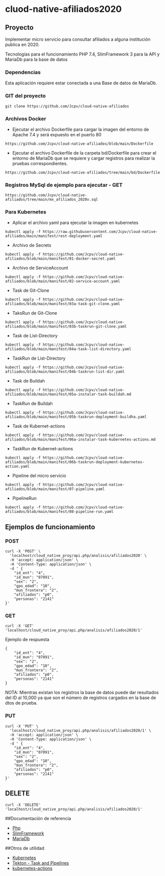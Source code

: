 # cluod-native-afiliados2020

## Proyecto 
Implementar micro servicio para consultar afiliados a alguna institución publica en 2020.

Tecnologías para el funcionamiento PHP 7.4, SlimFramework 3 para la API y MariaDb para la base de datos

### Dependencias
Esta aplicación requiere estar conectada a una Base de datos de MariaDb.

### GIT del proyecto 
```
git clone https://github.com/Jcpv/cloud-native-afiliados
```

### Archivos Docker 
- Ejecutar el archivo Dockerfile para cargar la imagen del entorno de Apache 7.4 y será expuesto en el puerto 80 
```
https://github.com/Jcpv/cloud-native-afiliados/blob/main/Dockerfile
```

- Ejecutar el archivo Dockerfile de la carpeta bd/Dockerfile para crear el entorno de MariaDb que se requiere y cargar registros para realizar la pruebas correspondientes.
```
https://github.com/Jcpv/cloud-native-afiliados/tree/main/bd/Dockerfile 
```

### Registros MySql de ejemplo para ejecutar - GET
```
https://github.com/Jcpv/cloud-native-afiliados/tree/main/mx_afiliados_2020v.sql
```

### Para Kubernetes
- Aplicar el archivo yaml para ejecutar la imagen en kubernetes
```
kubectl apply -f https://raw.githubusercontent.com/Jcpv/cloud-native-afiliados/main/manifest/rest-deployment.yaml
```


- Archivo de Secrets
```
kubectl apply -f https://github.com/Jcpv/cloud-native-afiliados/blob/main/manifest/01-docker-secret.yaml
```

- Archivo de ServiceAccount 
```
kubectl apply -f https://github.com/Jcpv/cloud-native-afiliados/blob/main/manifest/02-service-account.yaml
```


- Task de Git-Clone
```
kubectl apply -f https://github.com/Jcpv/cloud-native-afiliados/blob/main/manifest/03a-task-git-clone.yaml
```

- TaksRun de Git-Clone
```
kubectl apply -f https://github.com/Jcpv/cloud-native-afiliados/blob/main/manifest/03b-taskrun-git-clone.yaml
```

- Task de List-Directory
```
kubectl apply -f https://github.com/Jcpv/cloud-native-afiliados/blob/main/manifest/04a-task-list-directory.yaml
```

- TaskRun de List-Directory
```
kubectl apply -f https://github.com/Jcpv/cloud-native-afiliados/blob/main/manifest/04b-taskrun-list-dir.yaml
```

- Task de Buildah
```
kubectl apply -f https://github.com/Jcpv/cloud-native-afiliados/blob/main/manifest/05a-instalar-task-buildah.md
```

- TaskRun de Buildah
```
kubectl apply -f https://github.com/Jcpv/cloud-native-afiliados/blob/main/manifest/05b-taskrun-deployment-buildha.yaml
```

- Task de Kubernet-actions
```
kubectl apply -f https://github.com/Jcpv/cloud-native-afiliados/blob/main/manifest/06a-instalar-task-kubernetes-actions.md
```

- TaskRun de Kubernet-actions
```
kubectl apply -f https://github.com/Jcpv/cloud-native-afiliados/blob/main/manifest/06b-taskrun-deployment-kubernetes-action.yaml
```

- Pipeline del micro servicio
```
kubectl apply -f https://github.com/Jcpv/cloud-native-afiliados/blob/main/manifest/07-pipeline.yaml
```

- PipelineRun 
```
kubectl apply -f https://github.com/Jcpv/cloud-native-afiliados/blob/main/manifest/08-pipeline-run.yaml
```


## Ejemplos de funcionamiento 

### POST
```
curl -X 'POST' \
  'localhost/cloud_native_proy/api.php/analisis/afiliados2020' \
  -H 'accept: application/json' \
  -H 'Content-Type: application/json' \
  -d ' {
    "id_ent": "4",
    "id_mun": "07091",
    "sex": "2",
    "gpo_edad": "10",
    "mun_frontera": "2",
    "afiliados": "p0",
    "personas": "2141"
}'
```

### GET
```
curl -X 'GET' 'localhost/cloud_native_proy/api.php/analisis/afiliados2020/1'
```
  
Ejemplo de respuesta 
```
{
    "id_ent": "4",
    "id_mun": "07091",
    "sex": "2",
    "gpo_edad": "10",
    "mun_frontera": "2",
    "afiliados": "p0",
    "personas": "2141"
}
```

NOTA: Mientras existan los registros la base de datos puede dar resultados del ID al 10,000 ya que son el número de registros cargados en la base de dtos de prueba.

### PUT
```
curl -X 'PUT' \
  'localhost/cloud_native_proy/api.php/analisis/afiliados2020/1' \
  -H 'accept: application/json' \
  -H 'Content-Type: application/json' \
  -d ' {
    "id_ent": "4",
    "id_mun": "07091",
    "sex": "2",
    "gpo_edad": "10",
    "mun_frontera": "2",
    "afiliados": "p0",
    "personas": "2141"
}'
```

## DELETE
```
curl -X 'DELETE' 'localhost/cloud_native_proy/api.php/analisis/afiliados2020/1'
```


##Documentación de referencia
* [Php](https://www.php.net/manual/es/about.phpversions.php)
* [SlimFramework](https://www.slimframework.com/docs/v3/)
* [MariaDb](https://mariadb.org/documentation/#entry-header)


##Otros de utilidad 
* [Kubernetes](https://kubernetes.io/docs/home/)
* [Tekton - Task and Pipelines](https://tekton.dev/docs/pipelines/)
* [kubernetes-actions](https://github.com/tektoncd/catalog/tree/master/task/kubernetes-actions/0.1)
